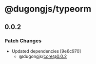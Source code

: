 # @dugongjs/typeorm

## 0.0.2

### Patch Changes

- Updated dependencies [9e6c970]
    - @dugongjs/core@0.0.2
